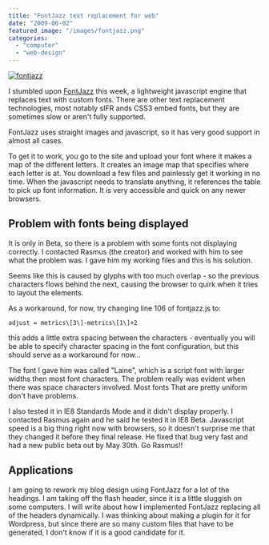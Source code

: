 ```yaml
---
title: "FontJazz text replacement for web"
date: "2009-06-02"
featured_image: "/images/fontjazz.png"
categories: 
  - "computer"
  - "web-design"
---
```


[![fontjazz](/images/fontjazz.png "fontjazz")](http://blog.scottpetrovic.com/wp-content/uploads/2009/06/fontjazz.png)

I stumbled upon [FontJazz](http://fontjazz.com/) this week, a lightweight javascript engine that replaces text with custom fonts. There are other text replacement technologies, most notably sIFR ands CSS3 embed fonts, but they are sometimes slow or aren't fully supported.

FontJazz uses straight images and javascript, so it has very good support in almost all cases.

To get it to work, you go to the site and upload your font where it makes a map of the different letters. It creates an image map that specifies where each letter is at. You download a few files and painlessly get it working in no time. When the javascript needs to translate anything, it references the table to pick up font information. It is very accessible and quick on any newer browsers.

## Problem with fonts being displayed

It is only in Beta, so there is a problem with some fonts not displaying correctly. I contacted Rasmus (the creator) and worked with him to see what the problem was. I gave him my working files and this is his solution.

Seems like this is caused by glyphs with too much overlap - so the previous characters flows behind the next, causing the browser to quirk when it tries to layout the elements.

As a workaround, for now, try changing line 106 of fontjazz.js to:

    adjust = metrics\[3\]-metrics\[1\]+2

this adds a little extra spacing between the characters - eventually you will be able to specify character spacing in the font configuration, but this should serve as a workaround for now...

The font I gave him was called "Laine", which is a script font with larger widths then most font characters. The problem really was evident when there was space characters involved. Most fonts That are pretty uniform don't have problems.

I also tested it in IE8 Standards Mode and it didn't display properly. I contacted Rasmus again and he said he tested it in IE8 Beta. Javascript speed is a big thing right now with browsers, so it doesn't surprise me that they changed it before they final release. He fixed that bug very fast and had a new public beta out by May 30th. Go Rasmus!!

## Applications

I am going to rework my blog design using FontJazz for a lot of the headings. I am taking off the flash header, since it is a little sluggish on some computers. I will write about how I implemented FontJazz replacing all of the headers dynamically. I was thinking about making a plugin for it for Wordpress, but since there are so many custom files that have to be generated, I don't know if it is a good candidate for it.
